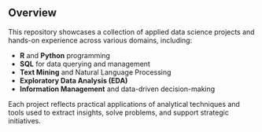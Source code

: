 
## Overview

This repository showcases a collection of applied data science projects and hands-on experience across various domains, including:

- **R** and **Python** programming  
- **SQL** for data querying and management  
- **Text Mining** and Natural Language Processing  
- **Exploratory Data Analysis (EDA)**  
- **Information Management** and data-driven decision-making

Each project reflects practical applications of analytical techniques and tools used to extract insights, solve problems, and support strategic initiatives.
